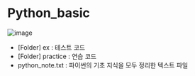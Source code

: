 # Python_basic

![image](https://github.com/DonghaeSuh/Python_basic/assets/82081872/f6120e88-1c53-4441-9723-b85d3a39b54c)

- [Folder] ex : 테스트 코드
- [Folder] practice : 연습 코드
- python_note.txt : 파이썬의 기초 지식을 모두 정리한 텍스트 파일
